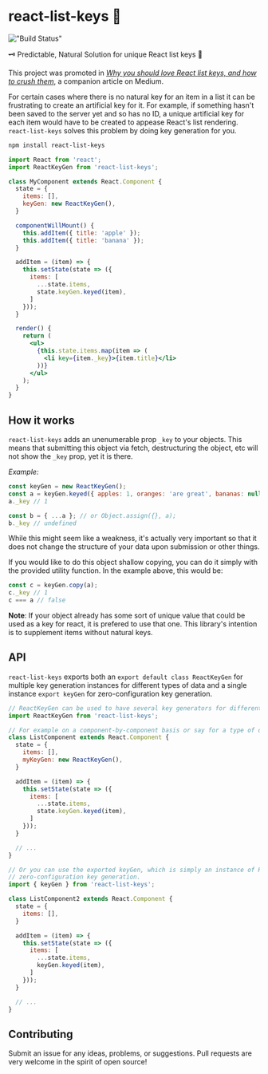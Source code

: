 # react-list-keys 🔑

!["Build Status"](https://travis-ci.org/chrants/react-list-keys.svg?branch=master "Build status")

🗝 Predictable, Natural Solution for unique React list keys 🔑

This project was promoted in 
*[Why you should love React list keys, and how to crush them](https://medium.com/@tschoepe.christian/why-you-should-love-react-list-keys-and-how-to-crush-them-b61fe90ca3ed)*,
a companion article on Medium.

For certain cases where there is no natural key for an item in a list it
can be frustrating to create an artificial key for it.
For example, if something hasn't been saved to the server yet and so has
no ID, a unique artificial key for each item would have to be created to
appease React's list rendering.
`react-list-keys` solves this problem by doing key generation for you.

```bash
npm install react-list-keys
```

```jsx
import React from 'react';
import ReactKeyGen from 'react-list-keys';

class MyComponent extends React.Component {
  state = {
    items: [],
    keyGen: new ReactKeyGen(),
  }

  componentWillMount() {
    this.addItem({ title: 'apple' });
    this.addItem({ title: 'banana' });
  }

  addItem = (item) => {
    this.setState(state => ({
      items: [
        ...state.items,
        state.keyGen.keyed(item),
      ]
    }));
  }

  render() {
    return (
      <ul>
        {this.state.items.map(item => (
          <li key={item._key}>{item.title}</li>
        ))}
      </ul>
    );
  }
}
```

## How it works

`react-list-keys` adds an unenumerable prop `_key` to your objects.
This means that submitting this object via fetch, destructuring the object,
etc will not show the `_key` prop, yet it is there.

*Example:*

```javascript
const keyGen = new ReactKeyGen();
const a = keyGen.keyed({ apples: 1, oranges: 'are great', bananas: null });
a._key // 1

const b = { ...a }; // or Object.assign({}, a);
b._key // undefined
```

While this might seem like a weakness, it's actually very important so that it
does not change the structure of your data upon submission or other things.

If you would like to do this object shallow copying, you can do it simply with
the provided utility function. In the example above, this would be:

```javascript
const c = keyGen.copy(a);
c._key // 1
c === a // false
```

**Note**: If your object already has some sort of unique value that could be used
as a key for react, it is prefered to use that one. This library's intention is
to supplement items without natural keys.

## API

`react-list-keys` exports both an `export default class ReactKeyGen` for multiple key generation
instances for different types of data and a single instance `export keyGen` for zero-configuration
key generation.

```jsx
// ReactKeyGen can be used to have several key generators for different types of data.
import ReactKeyGen from 'react-list-keys';

// For example on a component-by-component basis or say for a type of data in redux or mobx.
class ListComponent extends React.Component {
  state = {
    items: [],
    myKeyGen: new ReactKeyGen(),
  }

  addItem = (item) => {
    this.setState(state => ({
      items: [
        ...state.items,
        state.keyGen.keyed(item),
      ]
    }));
  }

  // ...
}
```

```jsx
// Or you can use the exported keyGen, which is simply an instance of ReactKeyGen for
// zero-configuration key generation.
import { keyGen } from 'react-list-keys';

class ListComponent2 extends React.Component {
  state = {
    items: [],
  }

  addItem = (item) => {
    this.setState(state => ({
      items: [
        ...state.items,
        keyGen.keyed(item),
      ]
    }));
  }

  // ...
}

```

## Contributing

Submit an issue for any ideas, problems, or suggestions. Pull requests are very welcome
in the spirit of open source!
